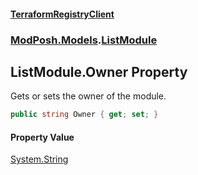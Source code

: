 #### [TerraformRegistryClient](index.md 'index')
### [ModPosh.Models](ModPosh.Models.md 'ModPosh.Models').[ListModule](ModPosh.Models.ListModule.md 'ModPosh.Models.ListModule')

## ListModule.Owner Property

Gets or sets the owner of the module.

```csharp
public string Owner { get; set; }
```

#### Property Value
[System.String](https://docs.microsoft.com/en-us/dotnet/api/System.String 'System.String')